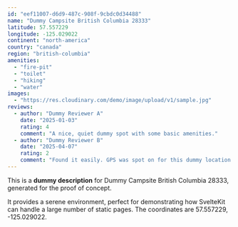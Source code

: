 ```yaml
---
id: "eef11007-d6d9-487c-908f-9cbdc0d34488"
name: "Dummy Campsite British Columbia 28333"
latitude: 57.557229
longitude: -125.029022
continent: "north-america"
country: "canada"
region: "british-columbia"
amenities:
  - "fire-pit"
  - "toilet"
  - "hiking"
  - "water"
images:
  - "https://res.cloudinary.com/demo/image/upload/v1/sample.jpg"
reviews:
  - author: "Dummy Reviewer A"
    date: "2025-01-03"
    rating: 4
    comment: "A nice, quiet dummy spot with some basic amenities."
  - author: "Dummy Reviewer B"
    date: "2025-04-07"
    rating: 2
    comment: "Found it easily. GPS was spot on for this dummy location."
---
```


This is a **dummy description** for Dummy Campsite British Columbia 28333, generated for the proof of concept.

It provides a serene environment, perfect for demonstrating how SvelteKit can handle a large number of static pages. The coordinates are 57.557229, -125.029022.
